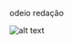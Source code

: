 odeio redação


![alt text](https://i.pinimg.com/564x/df/7c/73/df7c7365357b58b902875d30048d0b0e.jpg)
